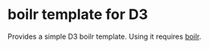 # boilr template for D3

Provides a simple D3 boilr template. Using it requires [boilr](https://github.com/tmrts/boilr).
